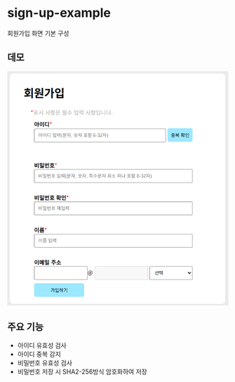 # sign-up-example
회원가입 화면 기본 구성

## 데모
![alt text](image.png)

## 주요 기능
 - 아이디 유효성 검사
 - 아이디 중복 감지
 - 비밀번호 유효성 검사
 - 비밀번호 저장 시 SHA2-256방식 암호화하여 저장